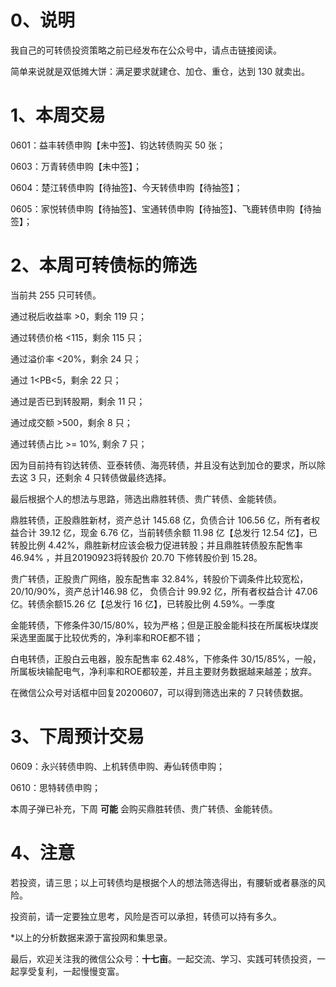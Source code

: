 # 0、说明

我自己的可转债投资策略之前已经发布在公众号中，请点击链接阅读。

简单来说就是双低摊大饼：满足要求就建仓、加仓、重仓，达到 130 就卖出。

# 1、本周交易

0601：益丰转债申购【未中签】、钧达转债购买 50 张；

0603：万青转债申购【未中签】；

0604：楚江转债申购【待抽签】、今天转债申购【待抽签】；

0605：家悦转债申购【待抽签】、宝通转债申购【待抽签】、飞鹿转债申购【待抽签】；

# 2、本周可转债标的筛选

当前共 255 只可转债。

通过税后收益率 >0，剩余 119 只；

通过转债价格 <115，剩余 115 只；

通过溢价率 <20%，剩余 24 只；

通过 1<PB<5，剩余 22 只；

通过是否已到转股期，剩余 11 只；

通过成交额 >500，剩余 8 只；

通过转债占比 >= 10%, 剩余 7 只；

因为目前持有钧达转债、亚泰转债、海亮转债，并且没有达到加仓的要求，所以除去这 3 只，还剩余 4 只转债做最终选择。

最后根据个人的想法与思路，筛选出鼎胜转债、贵广转债、金能转债。

鼎胜转债，正股鼎胜新材，资产总计 145.68 亿，负债合计 106.56 亿，所有者权益合计 39.12 亿，现金 6.76 亿，当前转债余额 11.98 亿【总发行 12.54 亿】，已转股比例 4.42%，鼎胜新材应该会极力促进转股；并且鼎胜转债股东配售率 46.94% ，并且20190923将转股价 20.70 下修转股价到 15.28。

贵广转债，正股贵广网络，股东配售率 32.84%，转股价下调条件比较宽松，20/10/90%，资产总计146.98 亿， 负债合计 99.92 亿，所有者权益合计 47.06 亿。转债余额15.26 亿【总发行 16 亿】，已转股比例 4.59%。一季度

金能转债，下修条件30/15/80%，较为严格；但是正股金能科技在所属板块煤炭采选里面属于比较优秀的，净利率和ROE都不错；

白电转债，正股白云电器，股东配售率 62.48%，下修条件 30/15/85%，一般，所属板块输配电气，净利率和ROE都较差，并且主要财务数据越来越差；放弃。

在微信公众号对话框中回复20200607，可以得到筛选出来的 7 只转债数据。

# 3、下周预计交易

0609：永兴转债申购、上机转债申购、寿仙转债申购；

0610：思特转债申购；

本周子弹已补充，下周 **可能** 会购买鼎胜转债、贵广转债、金能转债。

# 4、注意

若投资，请三思；以上可转债均是根据个人的想法筛选得出，有腰斩或者暴涨的风险。

投资前，请一定要独立思考，风险是否可以承担，转债可以持有多久。

*以上的分析数据来源于富投网和集思录。

最后，欢迎关注我的微信公众号：**十七亩**。一起交流、学习、实践可转债投资，一起享受复利，一起慢慢变富。